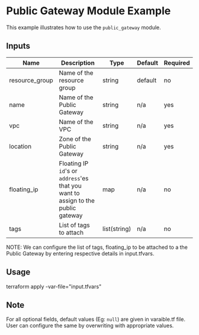 # Public Gateway Module Example

This example illustrates how to use the `public_gateway` module.

<!-- BEGINNING OF PRE-COMMIT-TERRAFORM DOCS HOOK -->

## Inputs

| Name                              | Description                                           | Type   | Default | Required |
|-----------------------------------|-------------------------------------------------------|--------|---------|----------|
| resource\_group | Name of the resource group | string | default | no |
| name | Name of the Public Gateway | string | n/a | yes |
| vpc | Name of the VPC | string | n/a | yes |
| location | Zone of the Public Gateway  | string | n/a | yes |
| floating\_ip | Floating IP `id`'s or `address`'es that you want to assign to the public gateway | map | n/a | no |
| tags | List of tags to attach  | list(string) | n/a | no |

<!-- END OF PRE-COMMIT-TERRAFORM DOCS HOOK -->


NOTE: We can configure the list of tags, floating_ip to be attached to a the Public Gateway by entering respective details in input.tfvars.

## Usage

terraform apply -var-file="input.tfvars"

## Note

For all optional fields, default values (Eg: `null`) are given in varaible.tf file. User can configure the same by overwriting with appropriate values.